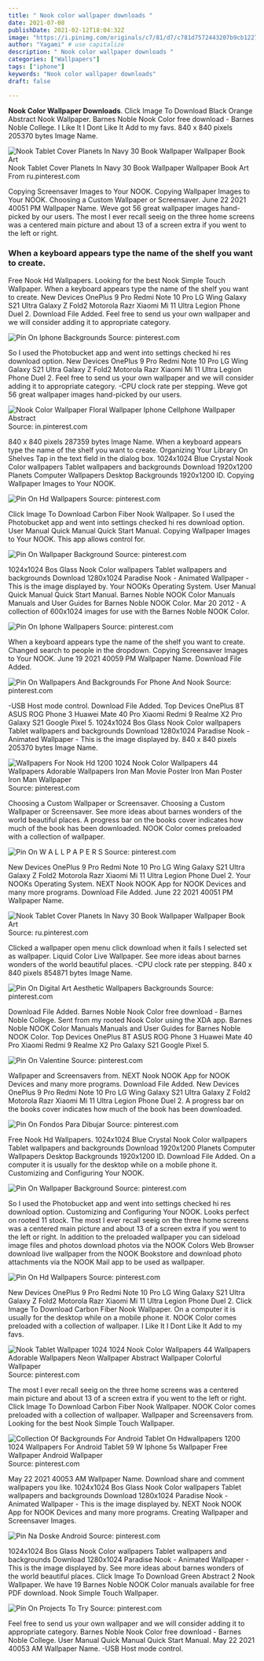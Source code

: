 ```yaml
---
title: " Nook color wallpaper downloads "
date: 2021-07-08
publishDate: 2021-02-12T18:04:32Z
image: "https://i.pinimg.com/originals/c7/81/d7/c781d7572443207b9cb1227d003adf7a.jpg"
author: "Yagami" # use capitalize
description: " Nook color wallpaper downloads "
categories: ["Wallpapers"]
tags: ["iphone"]
keywords: "Nook color wallpaper downloads"
draft: false

---
```



**Nook Color Wallpaper Downloads**. Click Image To Download Black Orange Abstract Nook Wallpaper. Barnes Noble Nook Color free download - Barnes Noble College. I Like It I Dont Like It Add to my favs. 840 x 840 pixels 205370 bytes Image Name.

![Nook Tablet Cover Planets In Navy 30 Book Wallpaper Wallpaper Book Art](https://i.pinimg.com/originals/20/d1/2a/20d12adc05fe21191451f8fd505ae0c9.jpg "Nook Tablet Cover Planets In Navy 30 Book Wallpaper Wallpaper Book Art")
Nook Tablet Cover Planets In Navy 30 Book Wallpaper Wallpaper Book Art From ru.pinterest.com


Copying Screensaver Images to Your NOOK. Copying Wallpaper Images to Your NOOK. Choosing a Custom Wallpaper or Screensaver. June 22 2021 40051 PM Wallpaper Name. Weve got 56 great wallpaper images hand-picked by our users. The most I ever recall seeig on the three home screens was a centered main picture and about 13 of a screen extra if you went to the left or right.

### When a keyboard appears type the name of the shelf you want to create.

Free Nook Hd Wallpapers. Looking for the best Nook Simple Touch Wallpaper. When a keyboard appears type the name of the shelf you want to create. New Devices OnePlus 9 Pro Redmi Note 10 Pro LG Wing Galaxy S21 Ultra Galaxy Z Fold2 Motorola Razr Xiaomi Mi 11 Ultra Legion Phone Duel 2. Download File Added. Feel free to send us your own wallpaper and we will consider adding it to appropriate category.


![Pin On Iphone Backgrounds](https://i.pinimg.com/originals/8d/43/09/8d43093b9a6c6bbe372365bd19e1dfca.jpg "Pin On Iphone Backgrounds")
Source: pinterest.com

So I used the Photobucket app and went into settings checked hi res download option. New Devices OnePlus 9 Pro Redmi Note 10 Pro LG Wing Galaxy S21 Ultra Galaxy Z Fold2 Motorola Razr Xiaomi Mi 11 Ultra Legion Phone Duel 2. Feel free to send us your own wallpaper and we will consider adding it to appropriate category. -CPU clock rate per stepping. Weve got 56 great wallpaper images hand-picked by our users.

![Nook Color Wallpaper Floral Wallpaper Iphone Cellphone Wallpaper Abstract](https://i.pinimg.com/originals/61/03/c7/6103c7a07c69c1d6db0f58cfebfe6bc4.jpg "Nook Color Wallpaper Floral Wallpaper Iphone Cellphone Wallpaper Abstract")
Source: in.pinterest.com

840 x 840 pixels 287359 bytes Image Name. When a keyboard appears type the name of the shelf you want to create. Organizing Your Library On Shelves Tap in the text field in the dialog box. 1024x1024 Blue Crystal Nook Color wallpapers Tablet wallpapers and backgrounds Download 1920x1200 Planets Computer Wallpapers Desktop Backgrounds 1920x1200 ID. Copying Wallpaper Images to Your NOOK.

![Pin On Hd Wallpapers](https://i.pinimg.com/originals/43/f0/a6/43f0a69a349d7b3558f55e35d9000bff.jpg "Pin On Hd Wallpapers")
Source: pinterest.com

Click Image To Download Carbon Fiber Nook Wallpaper. So I used the Photobucket app and went into settings checked hi res download option. User Manual Quick Manual Quick Start Manual. Copying Wallpaper Images to Your NOOK. This app allows control for.

![Pin On Wallpaper Background](https://i.pinimg.com/originals/f7/8e/8a/f78e8aa46fd351ec7ba4da7467fef893.jpg "Pin On Wallpaper Background")
Source: pinterest.com

1024x1024 Bos Glass Nook Color wallpapers Tablet wallpapers and backgrounds Download 1280x1024 Paradise Nook - Animated Wallpaper - This is the image displayed by. Your NOOKs Operating System. User Manual Quick Manual Quick Start Manual. Barnes Noble NOOK Color Manuals Manuals and User Guides for Barnes Noble NOOK Color. Mar 20 2012 - A collection of 600x1024 images for use with the Barnes Noble NOOK Color.

![Pin On Iphone Wallpapers](https://i.pinimg.com/originals/05/0d/c5/050dc5cf397ccc582fcc6ffc2813d9cb.jpg "Pin On Iphone Wallpapers")
Source: pinterest.com

When a keyboard appears type the name of the shelf you want to create. Changed search to people in the dropdown. Copying Screensaver Images to Your NOOK. June 19 2021 40059 PM Wallpaper Name. Download File Added.

![Pin On Wallpapers And Backgrounds For Phone And Nook](https://i.pinimg.com/originals/fa/1c/f4/fa1cf41d50d45aebd49d1d440c96476b.jpg "Pin On Wallpapers And Backgrounds For Phone And Nook")
Source: pinterest.com

-USB Host mode control. Download File Added. Top Devices OnePlus 8T ASUS ROG Phone 3 Huawei Mate 40 Pro Xiaomi Redmi 9 Realme X2 Pro Galaxy S21 Google Pixel 5. 1024x1024 Bos Glass Nook Color wallpapers Tablet wallpapers and backgrounds Download 1280x1024 Paradise Nook - Animated Wallpaper - This is the image displayed by. 840 x 840 pixels 205370 bytes Image Name.

![Wallpapers For Nook Hd 1200 1024 Nook Color Wallpapers 44 Wallpapers Adorable Wallpapers Iron Man Movie Poster Iron Man Poster Iron Man Wallpaper](https://i.pinimg.com/originals/7c/2a/50/7c2a506ca42204001abf3afdf3f41240.jpg "Wallpapers For Nook Hd 1200 1024 Nook Color Wallpapers 44 Wallpapers Adorable Wallpapers Iron Man Movie Poster Iron Man Poster Iron Man Wallpaper")
Source: pinterest.com

Choosing a Custom Wallpaper or Screensaver. Choosing a Custom Wallpaper or Screensaver. See more ideas about barnes wonders of the world beautiful places. A progress bar on the books cover indicates how much of the book has been downloaded. NOOK Color comes preloaded with a collection of wallpaper.

![Pin On W A L L P A P E R S](https://i.pinimg.com/originals/b1/da/49/b1da493435d95729f741b94ee69ecd59.jpg "Pin On W A L L P A P E R S")
Source: pinterest.com

New Devices OnePlus 9 Pro Redmi Note 10 Pro LG Wing Galaxy S21 Ultra Galaxy Z Fold2 Motorola Razr Xiaomi Mi 11 Ultra Legion Phone Duel 2. Your NOOKs Operating System. NEXT Nook NOOK App for NOOK Devices and many more programs. Download File Added. June 22 2021 40051 PM Wallpaper Name.

![Nook Tablet Cover Planets In Navy 30 Book Wallpaper Wallpaper Book Art](https://i.pinimg.com/originals/20/d1/2a/20d12adc05fe21191451f8fd505ae0c9.jpg "Nook Tablet Cover Planets In Navy 30 Book Wallpaper Wallpaper Book Art")
Source: ru.pinterest.com

Clicked a wallpaper open menu click download when it fails I selected set as wallpaper. Liquid Color Live Wallpaper. See more ideas about barnes wonders of the world beautiful places. -CPU clock rate per stepping. 840 x 840 pixels 854871 bytes Image Name.

![Pin On Digital Art Aesthetic Wallpapers Backgrounds](https://i.pinimg.com/originals/6a/42/d3/6a42d303b93692ed1d8bf2d6c3251e6e.jpg "Pin On Digital Art Aesthetic Wallpapers Backgrounds")
Source: pinterest.com

Download File Added. Barnes Noble Nook Color free download - Barnes Noble College. Sent from my rooted Nook Color using the XDA app. Barnes Noble NOOK Color Manuals Manuals and User Guides for Barnes Noble NOOK Color. Top Devices OnePlus 8T ASUS ROG Phone 3 Huawei Mate 40 Pro Xiaomi Redmi 9 Realme X2 Pro Galaxy S21 Google Pixel 5.

![Pin On Valentine](https://i.pinimg.com/originals/cc/a1/99/cca199bd5a76b4a6f0389f1643c62e93.jpg "Pin On Valentine")
Source: pinterest.com

Wallpaper and Screensavers from. NEXT Nook NOOK App for NOOK Devices and many more programs. Download File Added. New Devices OnePlus 9 Pro Redmi Note 10 Pro LG Wing Galaxy S21 Ultra Galaxy Z Fold2 Motorola Razr Xiaomi Mi 11 Ultra Legion Phone Duel 2. A progress bar on the books cover indicates how much of the book has been downloaded.

![Pin On Fondos Para Dibujar](https://i.pinimg.com/originals/a0/37/c8/a037c8e754e00d03f012235cf6f38cc6.png "Pin On Fondos Para Dibujar")
Source: pinterest.com

Free Nook Hd Wallpapers. 1024x1024 Blue Crystal Nook Color wallpapers Tablet wallpapers and backgrounds Download 1920x1200 Planets Computer Wallpapers Desktop Backgrounds 1920x1200 ID. Download File Added. On a computer it is usually for the desktop while on a mobile phone it. Customizing and Configuring Your NOOK.

![Pin On Wallpaper Background](https://i.pinimg.com/originals/b5/f4/c8/b5f4c8f975c189f76ed78f3da5ef9b78.jpg "Pin On Wallpaper Background")
Source: pinterest.com

So I used the Photobucket app and went into settings checked hi res download option. Customizing and Configuring Your NOOK. Looks perfect on rooted 11 stock. The most I ever recall seeig on the three home screens was a centered main picture and about 13 of a screen extra if you went to the left or right. In addition to the preloaded wallpaper you can sideload image files and photos download photos via the NOOK Colors Web Browser download live wallpaper from the NOOK Bookstore and download photo attachments via the NOOK Mail app to be used as wallpaper.

![Pin On Hd Wallpapers](https://i.pinimg.com/originals/06/80/63/0680632de2204ea50d12f6d260163829.jpg "Pin On Hd Wallpapers")
Source: pinterest.com

New Devices OnePlus 9 Pro Redmi Note 10 Pro LG Wing Galaxy S21 Ultra Galaxy Z Fold2 Motorola Razr Xiaomi Mi 11 Ultra Legion Phone Duel 2. Click Image To Download Carbon Fiber Nook Wallpaper. On a computer it is usually for the desktop while on a mobile phone it. NOOK Color comes preloaded with a collection of wallpaper. I Like It I Dont Like It Add to my favs.

![Nook Tablet Wallpaper 1024 1024 Nook Color Wallpapers 44 Wallpapers Adorable Wallpapers Neon Wallpaper Abstract Wallpaper Colorful Wallpaper](https://i.pinimg.com/originals/47/ea/3c/47ea3ceccd1f16d4b0047a5b2c9c799b.jpg "Nook Tablet Wallpaper 1024 1024 Nook Color Wallpapers 44 Wallpapers Adorable Wallpapers Neon Wallpaper Abstract Wallpaper Colorful Wallpaper")
Source: pinterest.com

The most I ever recall seeig on the three home screens was a centered main picture and about 13 of a screen extra if you went to the left or right. Click Image To Download Carbon Fiber Nook Wallpaper. NOOK Color comes preloaded with a collection of wallpaper. Wallpaper and Screensavers from. Looking for the best Nook Simple Touch Wallpaper.

![Collection Of Backgrounds For Android Tablet On Hdwallpapers 1200 1024 Wallpapers For Android Tablet 59 W Iphone 5s Wallpaper Free Wallpaper Android Wallpaper](https://i.pinimg.com/originals/e9/b4/18/e9b418539733869a4543442c3b3b411f.jpg "Collection Of Backgrounds For Android Tablet On Hdwallpapers 1200 1024 Wallpapers For Android Tablet 59 W Iphone 5s Wallpaper Free Wallpaper Android Wallpaper")
Source: pinterest.com

May 22 2021 40053 AM Wallpaper Name. Download share and comment wallpapers you like. 1024x1024 Bos Glass Nook Color wallpapers Tablet wallpapers and backgrounds Download 1280x1024 Paradise Nook - Animated Wallpaper - This is the image displayed by. NEXT Nook NOOK App for NOOK Devices and many more programs. Creating Wallpaper and Screensaver Images.

![Pin Na Doske Android](https://i.pinimg.com/originals/0b/89/ef/0b89efa35e851ac4846d408149772542.jpg "Pin Na Doske Android")
Source: pinterest.com

1024x1024 Bos Glass Nook Color wallpapers Tablet wallpapers and backgrounds Download 1280x1024 Paradise Nook - Animated Wallpaper - This is the image displayed by. See more ideas about barnes wonders of the world beautiful places. Click Image To Download Green Abstract 2 Nook Wallpaper. We have 19 Barnes Noble NOOK Color manuals available for free PDF download. Nook Simple Touch Wallpaper.

![Pin On Projects To Try](https://i.pinimg.com/originals/c7/81/d7/c781d7572443207b9cb1227d003adf7a.jpg "Pin On Projects To Try")
Source: pinterest.com

Feel free to send us your own wallpaper and we will consider adding it to appropriate category. Barnes Noble Nook Color free download - Barnes Noble College. User Manual Quick Manual Quick Start Manual. May 22 2021 40053 AM Wallpaper Name. -USB Host mode control.

